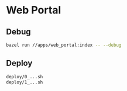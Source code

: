 # Web Portal

## Debug

```bash
bazel run //apps/web_portal:index -- --debug
```

## Deploy

```bash
deploy/0_...sh
deploy/1_...sh
```
